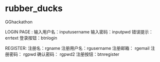 # rubber_ducks
GGhackathon

LOGIN PAGE :
输入用户名：inputusername
输入密码：inputpwd
错误提示：errtext
登录按钮：btnlogin


REGISTER:
注册名：rgname
注册用户名：rgusername
注册邮箱： rgemail
注册密码： rgpwd
确认密码： rgpwd2
注册按钮：btnregister

